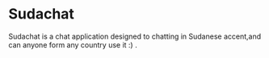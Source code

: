 # Sudachat
Sudachat is a chat application designed to chatting in Sudanese accent,and can anyone form any country use it :) .
